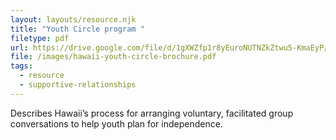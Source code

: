 ```yaml
---
layout: layouts/resource.njk
title: "Youth Circle program "
filetype: pdf
url: https://drive.google.com/file/d/1gXWZfp1r8yEuroNUTNZkZtwu5-KmaEyP/view?usp=sharing
file: /images/hawaii-youth-circle-brochure.pdf
tags:
  - resource
  - supportive-relationships
---
```

Describes Hawaii’s process for arranging voluntary, facilitated group conversations to help youth plan for independence.
